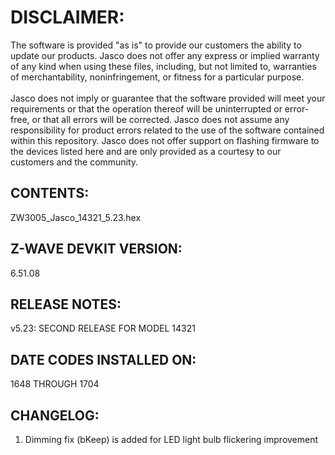 # DISCLAIMER:
The software is provided "as is" to provide our customers the ability to update our products. Jasco does not offer any express or implied warranty of any kind when using these files, including, but not limited to, warranties of merchantability, noninfringement, or fitness for a particular purpose.<br>
<br>
Jasco does not imply or guarantee that the software provided will meet your requirements or that the operation thereof will be uninterrupted or error-free, or that all errors will be corrected. Jasco does not assume any responsibility for product errors related to the use of the software contained within this repository. Jasco does not offer support on flashing firmware to the devices listed here and are only provided as a courtesy to our customers and the community.

## CONTENTS:
ZW3005_Jasco_14321_5.23.hex

## Z-WAVE DEVKIT VERSION:
6.51.08

## RELEASE NOTES:
v5.23: SECOND RELEASE FOR MODEL 14321

## DATE CODES INSTALLED ON:
1648 THROUGH 1704

## CHANGELOG:
1. Dimming fix (bKeep) is added for LED light bulb flickering improvement
